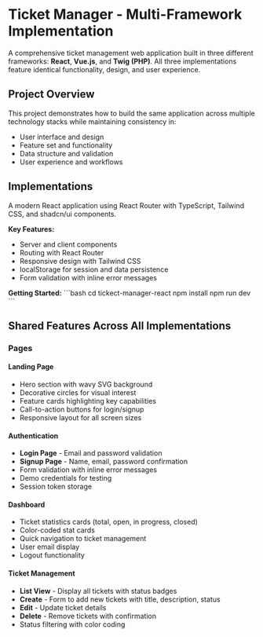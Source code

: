 # Ticket Manager - Multi-Framework Implementation

A comprehensive ticket management web application built in three different frameworks: **React**, **Vue.js**, and **Twig (PHP)**. All three implementations feature identical functionality, design, and user experience.

## Project Overview

This project demonstrates how to build the same application across multiple technology stacks while maintaining consistency in:

- User interface and design
- Feature set and functionality
- Data structure and validation
- User experience and workflows

## Implementations

A modern React application using React Router with TypeScript, Tailwind CSS, and shadcn/ui components.

**Key Features:**

- Server and client components
- Routing with React Router
- Responsive design with Tailwind CSS
- localStorage for session and data persistence
- Form validation with inline error messages

**Getting Started:**
\`\`\`bash
cd tickect-manager-react
npm install
npm run dev
\`\`\`

## Shared Features Across All Implementations

### Pages

#### Landing Page

- Hero section with wavy SVG background
- Decorative circles for visual interest
- Feature cards highlighting key capabilities
- Call-to-action buttons for login/signup
- Responsive layout for all screen sizes

#### Authentication

- **Login Page** - Email and password validation
- **Signup Page** - Name, email, password confirmation
- Form validation with inline error messages
- Demo credentials for testing
- Session token storage

#### Dashboard

- Ticket statistics cards (total, open, in progress, closed)
- Color-coded stat cards
- Quick navigation to ticket management
- User email display
- Logout functionality

#### Ticket Management

- **List View** - Display all tickets with status badges
- **Create** - Form to add new tickets with title, description, status
- **Edit** - Update ticket details
- **Delete** - Remove tickets with confirmation
- Status filtering with color coding
